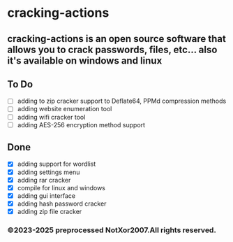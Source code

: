 # cracking-actions
## cracking-actions is an open source software that allows you to crack passwords, files, etc... also it's available on windows and linux
## To Do

- [ ] adding to zip cracker support to Deflate64, PPMd compression methods
- [ ] adding website enumeration tool
- [ ] adding wifi cracker tool
- [ ] adding AES-256 encryption method support

## Done
- [x] adding support for wordlist
- [x] adding settings menu
- [x] adding rar cracker
- [x] compile for linux and windows
- [x] adding gui interface
- [x] adding hash password cracker
- [x] adding zip file cracker
### ©2023-2025 preprocessed NotXor2007.All rights reserved.
